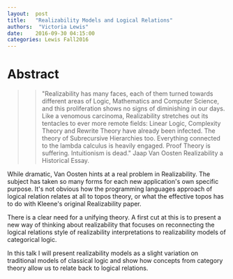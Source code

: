 ```yaml
--- 
layout:  post 
title:   "Realizability Models and Logical Relations"
authors:  "Victoria Lewis" 
date:    2016-09-30 04:15:00 
categories: Lewis Fall2016
--- 
```


# Abstract

> > "Realizability has many faces, each of them turned towards different areas of Logic, Mathematics and Computer Science, and this proliferation shows no signs of diminishing in our days. Like a venomous carcinoma, Realizability stretches out its tentacles to ever more remote fields: Linear Logic, Complexity Theory and Rewrite Theory have already been infected. The theory of Subrecursive Hierarchies too. Everything connected to the lambda calculus is heavily engaged. Proof Theory is suffering. Intuitionism is dead."
> Jaap Van Oosten
> Realizability a Historical Essay.

While dramatic, Van Oosten hints at a real problem in Realizability. The subject has taken so many forms for each new application's own specific purpose. It's not obvious how the programming languages approach of logical relation relates at all to topos theory, or what the effective topos has to do with Kleene's original Realizability paper.

There is a clear need for a unifying theory. A first cut at this is to present a new way of thinking about realizability that focuses on reconnecting the logical relations style of realizability interpretations to realizability models of categorical logic.

In this talk I will present realizability models as a slight variation on traditional models of classical logic and show how concepts from category theory allow us to relate back to logical relations.
